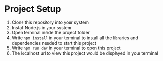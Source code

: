 # Project Setup

1. Clone this repository into your system
2. Install Node.js in your system
3. Open terminal inside the project folder
4. Write `npm install` in your terminal to install all the libraries and dependencies needed to start this project
5. Write `npm run dev` in your terminal to open this project
6. The localhost url to view this project would be displayed in your terminal

